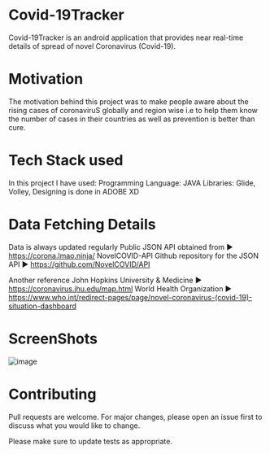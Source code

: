 # Covid-19Tracker
Covid-19Tracker is an android application that provides near real-time details of spread of novel Coronavirus (Covid-19).

# Motivation
The motivation behind this project was to make people aware about the rising cases of coronaviruS globally and region wise i.e
to help them know the number of cases in their countries as well as prevention is better than cure.

# Tech Stack used
In this project I have used:
Programming Language: JAVA
Libraries: Glide, Volley,
Designing is done in ADOBE XD

# Data Fetching Details
Data is always updated regularly
Public JSON API obtained from ► https://corona.lmao.ninja/
NovelCOVID-API Github repository for the JSON API ► https://github.com/NovelCOVID/API

Another reference
John Hopkins University & Medicine ► https://coronavirus.jhu.edu/map.html
World Health Organization ► https://www.who.int/redirect-pages/page/novel-coronavirus-(covid-19)-situation-dashboard

# ScreenShots
![image](https://user-images.githubusercontent.com/57533275/78959401-73bde100-7b08-11ea-9d6d-15d38154e9ce.png)

# Contributing
Pull requests are welcome. For major changes, please open an issue first to discuss what you would like to change.

Please make sure to update tests as appropriate.





